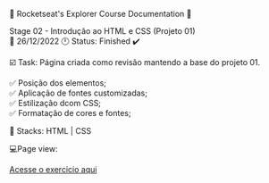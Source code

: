 🚀 Rocketseat's Explorer Course Documentation 📁

Stage 02 - Introdução ao HTML e CSS (Projeto 01)<br>
📅 26/12/2022 🕛 Status: Finished ✔️

☑️ Task: Página criada como revisão mantendo a base do projeto 01.

✅ Posição dos elementos;<br>
✅ Aplicação de fontes customizadas;<br>
✅ Estilização dcom CSS;<br> 
✅ Formatação de cores e fontes;<br>

📌 Stacks: HTML | CSS

💻Page view: 
<div align="center"
<img src="https://user-images.githubusercontent.com/61918927/209605423-553c3c63-92a2-42fd-ab00-bb2dfe20db46.jpg" width="30px">
</div>

<a href="https://gabriel-adsv.github.io/explorer-stage02-projeto01-revisao/" target="_blank">Acesse o exercicio aqui</a>
